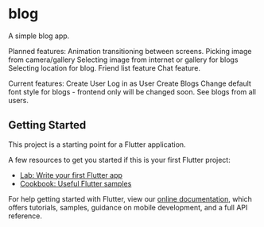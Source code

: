 # blog

A simple blog app.

Planned features:
Animation transitioning between screens.
Picking image from camera/gallery
Selecting image from internet or gallery for blogs
Selecting location for blog.
Friend list feature
Chat feature. 

Current features:
Create User
Log in as User
Create Blogs
Change default font style for blogs - frontend only will be changed soon. 
See blogs from all users.



## Getting Started

This project is a starting point for a Flutter application.

A few resources to get you started if this is your first Flutter project:

- [Lab: Write your first Flutter app](https://flutter.dev/docs/get-started/codelab)
- [Cookbook: Useful Flutter samples](https://flutter.dev/docs/cookbook)

For help getting started with Flutter, view our
[online documentation](https://flutter.dev/docs), which offers tutorials,
samples, guidance on mobile development, and a full API reference.
